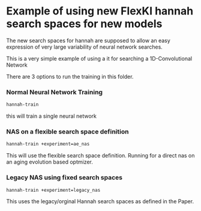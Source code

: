 # Example of using new FlexKI hannah search spaces for new models

The new search spaces for hannah are supposed to allow an easy expression of very large variability of neural network searches. 

This is a very simple example of using a it for searching a 1D-Convolutional Network 

There are 3 options to run the training in this folder. 

### Normal Neural Network Training

```bash
hannah-train
```

this will train a single neural network


### NAS on a flexible search space definition

```bash
hannah-train +experiment=ae_nas
```

This will use the flexible search space definition. Running for a direct nas on an aging evolution based optmizer. 

### Legacy NAS using fixed search spaces

```bash
hannah-train +experiment=legacy_nas
```

This uses the legacy/orginal Hannah search spaces as defined in the Paper. 